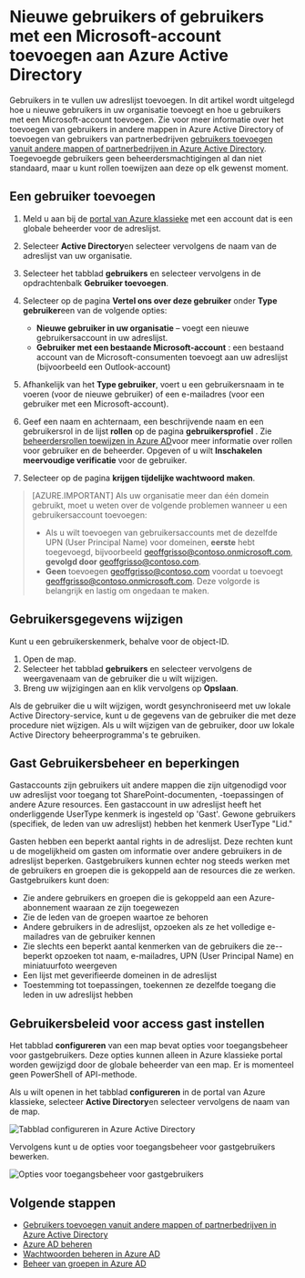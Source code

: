 <properties
    pageTitle="Nieuwe gebruikers toevoegen aan Azure Active Directory | Microsoft Azure"
    description="Dit artikel wordt uitgelegd hoe u nieuwe gebruikers toevoegen of wijzigen van gebruikersgegevens in Azure Active Directory."
    services="active-directory"
    documentationCenter=""
    authors="curtand"
    manager="femila"
    editor=""/>

<tags
    ms.service="active-directory"
    ms.workload="identity"
    ms.tgt_pltfrm="na"
    ms.devlang="na"
    ms.topic="get-started-article"
    ms.date="09/22/2016"
    ms.author="curtand"/>

# <a name="add-new-users--or-users-with-microsoft-accounts-to-azure-active-directory"></a>Nieuwe gebruikers of gebruikers met een Microsoft-account toevoegen aan Azure Active Directory

Gebruikers in te vullen uw adreslijst toevoegen. In dit artikel wordt uitgelegd hoe u nieuwe gebruikers in uw organisatie toevoegt en hoe u gebruikers met een Microsoft-account toevoegen. Zie voor meer informatie over het toevoegen van gebruikers in andere mappen in Azure Active Directory of toevoegen van gebruikers van partnerbedrijven [gebruikers toevoegen vanuit andere mappen of partnerbedrijven in Azure Active Directory](active-directory-create-users-external.md). Toegevoegde gebruikers geen beheerdersmachtigingen al dan niet standaard, maar u kunt rollen toewijzen aan deze op elk gewenst moment.

## <a name="add-a-user"></a>Een gebruiker toevoegen

1. Meld u aan bij de [portal van Azure klassieke](https://manage.windowsazure.com) met een account dat is een globale beheerder voor de adreslijst.
2. Selecteer **Active Directory**en selecteer vervolgens de naam van de adreslijst van uw organisatie.
3. Selecteer het tabblad **gebruikers** en selecteer vervolgens in de opdrachtenbalk **Gebruiker toevoegen**.
4. Selecteer op de pagina **Vertel ons over deze gebruiker** onder **Type gebruiker**een van de volgende opties:

    - **Nieuwe gebruiker in uw organisatie** – voegt een nieuwe gebruikersaccount in uw adreslijst.
    - **Gebruiker met een bestaande Microsoft-account** : een bestaand account van de Microsoft-consumenten toevoegt aan uw adreslijst (bijvoorbeeld een Outlook-account)

5. Afhankelijk van het **Type gebruiker**, voert u een gebruikersnaam in te voeren (voor de nieuwe gebruiker) of een e-mailadres (voor een gebruiker met een Microsoft-account).
6. Geef een naam en achternaam, een beschrijvende naam en een gebruikersrol in de lijst **rollen** op de pagina **gebruikersprofiel** . Zie [beheerdersrollen toewijzen in Azure AD](active-directory-assign-admin-roles.md)voor meer informatie over rollen voor gebruiker en de beheerder. Opgeven of u wilt **Inschakelen meervoudige verificatie** voor de gebruiker.
7. Selecteer op de pagina **krijgen tijdelijke wachtwoord** **maken**.

> [AZURE.IMPORTANT] Als uw organisatie meer dan één domein gebruikt, moet u weten over de volgende problemen wanneer u een gebruikersaccount toevoegen:
>
> - Als u wilt toevoegen van gebruikersaccounts met de dezelfde UPN (User Principal Name) voor domeinen, **eerste** hebt toegevoegd, bijvoorbeeld geoffgrisso@contoso.onmicrosoft.com, **gevolgd door** geoffgrisso@contoso.com.
> - **Geen** toevoegen geoffgrisso@contoso.com voordat u toevoegt geoffgrisso@contoso.onmicrosoft.com. Deze volgorde is belangrijk en lastig om ongedaan te maken.

## <a name="change-user-information"></a>Gebruikersgegevens wijzigen

Kunt u een gebruikerskenmerk, behalve voor de object-ID.

1. Open de map.
2. Selecteer het tabblad **gebruikers** en selecteer vervolgens de weergavenaam van de gebruiker die u wilt wijzigen.
3. Breng uw wijzigingen aan en klik vervolgens op **Opslaan**.

Als de gebruiker die u wilt wijzigen, wordt gesynchroniseerd met uw lokale Active Directory-service, kunt u de gegevens van de gebruiker die met deze procedure niet wijzigen. Als u wilt wijzigen van de gebruiker, door uw lokale Active Directory beheerprogramma's te gebruiken.

## <a name="guest-user-management-and-limitations"></a>Gast Gebruikersbeheer en beperkingen

Gastaccounts zijn gebruikers uit andere mappen die zijn uitgenodigd voor uw adreslijst voor toegang tot SharePoint-documenten, -toepassingen of andere Azure resources. Een gastaccount in uw adreslijst heeft het onderliggende UserType kenmerk is ingesteld op 'Gast'. Gewone gebruikers (specifiek, de leden van uw adreslijst) hebben het kenmerk UserType "Lid."

Gasten hebben een beperkt aantal rights in de adreslijst. Deze rechten kunt u de mogelijkheid om gasten om informatie over andere gebruikers in de adreslijst beperken. Gastgebruikers kunnen echter nog steeds werken met de gebruikers en groepen die is gekoppeld aan de resources die ze werken. Gastgebruikers kunt doen:

- Zie andere gebruikers en groepen die is gekoppeld aan een Azure-abonnement waaraan ze zijn toegewezen
- Zie de leden van de groepen waartoe ze behoren
- Andere gebruikers in de adreslijst, opzoeken als ze het volledige e-mailadres van de gebruiker kennen
- Zie slechts een beperkt aantal kenmerken van de gebruikers die ze--beperkt opzoeken tot naam, e-mailadres, UPN (User Principal Name) en miniatuurfoto weergeven
- Een lijst met geverifieerde domeinen in de adreslijst
- Toestemming tot toepassingen, toekennen ze dezelfde toegang die leden in uw adreslijst hebben

## <a name="set-guest-user-access-policies"></a>Gebruikersbeleid voor access gast instellen

Het tabblad **configureren** van een map bevat opties voor toegangsbeheer voor gastgebruikers. Deze opties kunnen alleen in Azure klassieke portal worden gewijzigd door de globale beheerder van een map. Er is momenteel geen PowerShell of API-methode.

Als u wilt openen in het tabblad **configureren** in de portal van Azure klassieke, selecteer **Active Directory**en selecteer vervolgens de naam van de map.

![Tabblad configureren in Azure Active Directory][1]

Vervolgens kunt u de opties voor toegangsbeheer voor gastgebruikers bewerken.

![Opties voor toegangsbeheer voor gastgebruikers][2]


## <a name="whats-next"></a>Volgende stappen

- [Gebruikers toevoegen vanuit andere mappen of partnerbedrijven in Azure Active Directory](active-directory-create-users-external.md)
- [Azure AD beheren](active-directory-administer.md)
- [Wachtwoorden beheren in Azure AD](active-directory-manage-passwords.md)
- [Beheer van groepen in Azure AD](active-directory-manage-groups.md)

<!--Image references-->
[1]: ./media/active-directory-create-users/RBACDirConfigTab.png
[2]: ./media/active-directory-create-users/RBACGuestAccessControls.png
